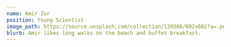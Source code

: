 ```yaml
---
name: Amir Zur
position: Young Scientist
image_path: https://source.unsplash.com/collection/139386/602x602?a=.png
blurb: Amir likes long walks on the beach and buffet breakfast.
---
```

